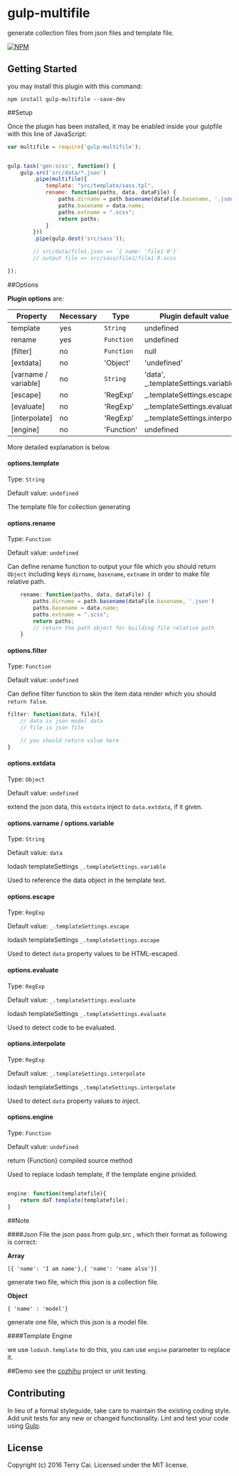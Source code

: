 # gulp-multifile

generate collection files from json files and template file.


[![NPM](https://nodei.co/npm/gulp-multifile.png?downloads=true&downloadRank=true&stars=true)](https://nodei.co/npm/gulp-multifile/)



## Getting Started


you may install this plugin with this command:

```shell
npm install gulp-multifile --save-dev
```

##Setup

Once the plugin has been installed, it may be enabled inside your gulpfile with this line of JavaScript:



```js
var multifile = require('gulp-multifile');


gulp.task('gen:scss', function() {
    gulp.src('src/data/*.json')
        .pipe(multifile({
            template: "src/template/sass.tpl",
            rename: function(paths, data, dataFile) {
                paths.dirname = path.basename(dataFile.basename, '.json')
                paths.basename = data.name;
                paths.extname = ".scss";
                return paths;
            }
        }))
        .pipe(gulp.dest('src/sass'));

        // src/data/file1.json => `{ name: 'file1-0'}`
        // output file => src/sass/file1/file1-0.scss

});


```


##Options


**Plugin options** are:

|       Property       | Necessary |    Type    |         Plugin default value        |
| -------------------- | --------- | ---------- | ----------------------------------- |
| template             | yes       | `String`   | undefined                           |
| rename               | yes       | `Function` | undefined                           |
| [filter]             | no        | `Function` | null                                |
| [extdata]            | no        | 'Object'   | 'undefined'                                |
| [varname / variable] | no        | `String`   | 'data', _.templateSettings.variable |
| [escape]             | no        | 'RegExp'   | _.templateSettings.escape           |
| [evaluate]           | no        | 'RegExp'   | _.templateSettings.evaluate         |
| [interpolate]        | no        | 'RegExp'   | _.templateSettings.interpolate      |
| [engine]             | no        | 'Function' | undefined                           |
	

More detailed explanation is below.

#### options.template

Type: `String`

Default value: `undefined`

The template file for collection generating



#### options.rename

Type: `Function`

Default value: `undefined`

Can define rename function to output your file which you should return `Object` including keys `dirname`, `basename`, `extname` in order to make file relative path.

```js
	rename: function(paths, data, dataFile) {
	    paths.dirname = path.basename(dataFile.basename, '.json')
	    paths.basename = data.name;
	    paths.extname = ".scss";
	    return paths; 
        // return the path object for building file relative path
	}

```




#### options.filter

Type: `Function`

Default value: `undefined`

Can define filter function to skin the item data render which you should `return false`.


```js
filter: function(data, file){
    // data is json model data
    // file is json file

    // you should return value here 
}

```

#### options.extdata

Type: `Object`

Default value: `undefined`


extend the json data, this `extdata` inject to `data.extdata`, if it given.



#### options.varname / options.variable

Type: `String`

Default value: `data`


lodash templateSettings `_.templateSettings.variable`

Used to reference the data object in the template text.


#### options.escape

Type: `RegExp`

Default value: `_.templateSettings.escape`


lodash templateSettings `_.templateSettings.escape`

Used to detect `data` property values to be HTML-escaped.


#### options.evaluate

Type: `RegExp`

Default value: `_.templateSettings.evaluate`

lodash templateSettings `_.templateSettings.evaluate`

Used to detect code to be evaluated.


#### options.interpolate

Type: `RegExp`

Default value: `_.templateSettings.interpolate`


lodash templateSettings `_.templateSettings.interpolate`

Used to detect `data` property values to inject.


#### options.engine

Type: `Function`

Default value: `undefined`

return {Function} compiled source method

Used to replace lodash template, if the template engine privided.

```js

engine: function(templatefile){
    return doT.template(templatefile);
}

```

##Note

####Json File
the json pass from gulp.src , which their format as following is correct:


**Array**

`[{ 'name': 'I am name'},{ 'name': 'name also'}]` 

generate two file, which this json is a collection file.

**Object**

`{ 'name' : 'model'}`

generate one file, which this json is a model file.


####Template Engine

we use `lodash.template` to do this, you can use `engine` parameter to replace  it.





##Demo
see the [cozhihu](https://github.com/icai/cozhihu) project or unit testing.


## Contributing
In lieu of a formal styleguide, take care to maintain the existing coding style. Add unit tests for any new or changed functionality. Lint and test your code using [Gulp](http://gulpjs.com/).



## License
Copyright (c) 2016 Terry Cai. Licensed under the MIT license.

